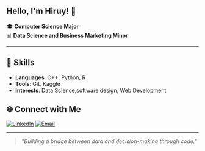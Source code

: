 ## Hello, I'm Hiruy! 👋

🎓 **Computer Science Major**  
📊 **Data Science and Business Marketing Minor**  


---

## 🔧 Skills
- **Languages**: C++, Python, R
- **Tools**: Git, Kaggle 
- **Interests**: Data Science,software design, Web Development

## 🌐 Connect with Me
[![LinkedIn](https://img.shields.io/badge/LinkedIn-Connect-blue)](https://www.linkedin.com/in/hiruy-kassa-b17922297/)
[![Email](https://img.shields.io/badge/Email-Contact-brightgreen)](mailto:hiruygirmak@gmail.com)

---

> _"Building a bridge between data and decision-making through code."_

